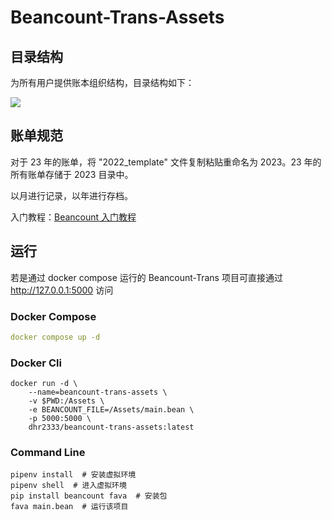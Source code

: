 # Beancount-Trans-Assets

## 目录结构

为所有用户提供账本组织结构，目录结构如下：

![](https://daihaorui.oss-cn-hangzhou.aliyuncs.com/djangoblog/202503061727934.png)

## 账单规范

对于 23 年的账单，将 "2022_template" 文件复制粘贴重命名为 2023。23 年的所有账单存储于 2023 目录中。

以月进行记录，以年进行存档。

入门教程：[Beancount 入门教程](https://www.dhr2333.cn/article/2022/9/10/52.html)

## 运行

若是通过 docker compose 运行的 Beancount-Trans 项目可直接通过 http://127.0.0.1:5000 访问

### Docker Compose

```yaml
docker compose up -d
```

### Docker Cli

```Shell
docker run -d \
    --name=beancount-trans-assets \
    -v $PWD:/Assets \
    -e BEANCOUNT_FILE=/Assets/main.bean \
    -p 5000:5000 \
    dhr2333/beancount-trans-assets:latest
```

### Command Line

```shell
pipenv install  # 安装虚拟环境
pipenv shell  # 进入虚拟环境
pip install beancount fava  # 安装包
fava main.bean  # 运行该项目
```
